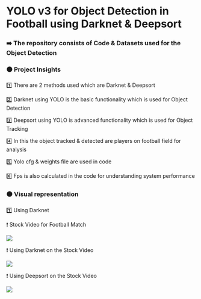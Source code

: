 # YOLO v3 for Object Detection in Football using Darknet & Deepsort

### ➡️ The repository consists of Code & Datasets used for the Object Detection

### ⚫️ Project Insights

1️⃣ There are 2 methods used which are Darknet & Deepsort 

2️⃣ Darknet using YOLO is the basic functionality which is used for Object Detection

3️⃣ Deepsort using YOLO is advanced functionality which is used for Object Tracking

4️⃣ In this the object tracked & detected are players on football field for analysis

5️⃣ Yolo cfg & weights file are used in code

6️⃣ Fps is also calculated in the code for understanding system performance

### ⚫️ Visual representation 

1️⃣ Using Darknet

❗️ Stock Video for Football Match

![](https://github.com/yashindulkar/Object-Detection-using-YOLO/blob/master/Video/Stock%20Video.gif)

❗️ Using Darknet on the Stock Video

![](https://github.com/yashindulkar/Object-Detection-using-YOLO/blob/master/Video/Darknet.gif)

❗️ Using Deepsort on the Stock Video

![](https://github.com/yashindulkar/Object-Detection-using-YOLO/blob/master/Video/Deepsort.gif)
